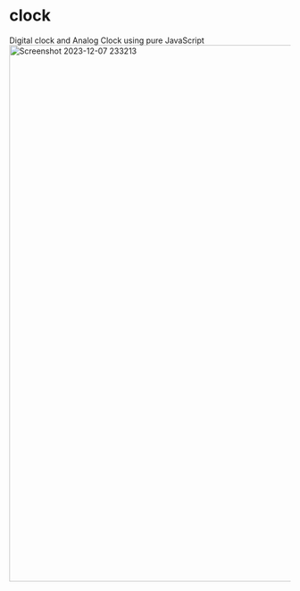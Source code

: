 # clock
Digital clock and Analog Clock using pure JavaScript
<img width="960" alt="Screenshot 2023-12-07 233213" src="https://github.com/vineetvermacode/clock/assets/131396163/1e314ec2-b150-4cc1-901e-e9b121d9bf25">
